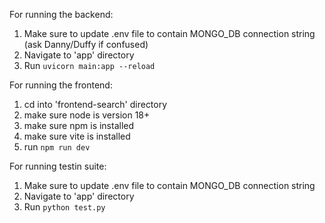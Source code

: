 For running the backend:
1. Make sure to update .env file to contain MONGO_DB connection string (ask Danny/Duffy if confused)
2. Navigate to 'app' directory
3. Run `uvicorn main:app --reload`

For running the frontend:
1. cd into 'frontend-search' directory
2. make sure node is version 18+
3. make sure npm is installed
4. make sure vite is installed
5. run `npm run dev`

For running testin suite:
1. Make sure to update .env file to contain MONGO_DB connection string
2. Navigate to 'app' directory
3. Run `python test.py`